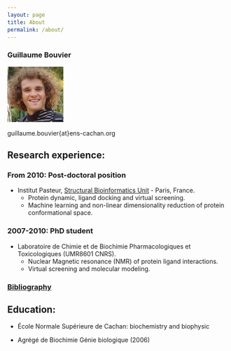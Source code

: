 ```yaml
---
layout: page
title: About
permalink: /about/
---
```


### Guillaume Bouvier

![photo_id](/assets/photo_id_128.jpg)

guillaume.bouvier{at}ens-cachan.org

## Research experience:

### From 2010: Post-doctoral position

- Institut Pasteur, [Structural Bioinformatics Unit](http://www.pasteur.fr/recherche/unites/Binfs) - Paris, France.
    - Protein dynamic, ligand docking and virtual screening.
    - Machine learning and non-linear dimensionality reduction of protein conformational space.

### 2007-2010: PhD student

- Laboratoire de Chimie et de Biochimie Pharmacologiques et Toxicologiques (UMR8601 CNRS).
    - Nuclear Magnetic resonance (NMR) of protein ligand interactions.
    - Virtual screening and molecular modeling.

### [Bibliography](http://izar.crabdance.com/bibliography.html)

## Education:

- École Normale Supérieure de Cachan: biochemistry and biophysic

- Agrégé de Biochimie Génie biologique (2006)

